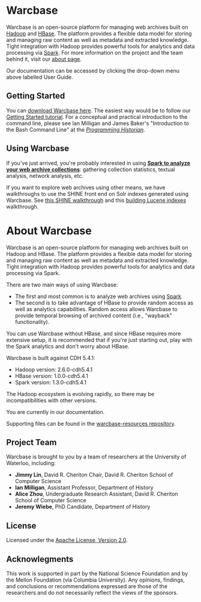 # Warcbase

Warcbase is an open-source platform for managing web archives built on [Hadoop](https://hadoop.apache.org/) and [HBase](https://hbase.apache.org/). The platform provides a flexible data model for storing and managing raw content as well as metadata and extracted knowledge. Tight integration with Hadoop provides powerful tools for analytics and data processing via [Spark](http://spark.apache.org/). For more information on the project and the team behind it, visit our [about page](./about/).

Our documentation can be accessed by clicking the drop-down menu above labelled User Guide.

## Getting Started
You can [download Warcbase here](https://github.com/lintool/warcbase). The easiest way would be to follow our [Getting Started tutorial](./Getting-Started/). For a conceptual and practical introduction to the command line, please see Ian Milligan and James Baker's "Introduction to the Bash Command Line" at the [*Programming Historian*](http://programminghistorian.org/lessons/intro-to-bash).

## Using Warcbase
If you've just arrived, you're probably interested in using [**Spark to analyze your web archive collections**](./Analyzing-Web-Archives-with-Spark/): gathering collection statistics, textual analysis, network analysis, etc.

If you want to explore web archives using other means, we have walkthroughs to use the SHINE front end on Solr indexes generated using Warcbase. See [this SHINE walkthrough](./Shine-Installing-Shine-Frontend-on-OS-X/) and this [building Lucene indexes](./Building-Lucene-Indexes-Using-Hadoop/) walkthrough.

# About Warcbase
Warcbase is an open-source platform for managing web archives built on Hadoop and HBase. The platform provides a flexible data model for storing and managing raw content as well as metadata and extracted knowledge. Tight integration with Hadoop provides powerful tools for analytics and data processing via Spark.

There are two main ways of using Warcbase:

+ The first and most common is to analyze web archives using [Spark](http://spark.apache.org/).
+ The second is to take advantage of HBase to provide random access as well as analytics capabilities. Random access allows Warcbase to provide temporal browsing of archived content (i.e., "wayback" functionality).

You can use Warcbase without HBase, and since HBase requires more extensive setup, it is recommended that if you're just starting out, play with the Spark analytics and don't worry about HBase.

Warcbase is built against CDH 5.4.1:

+ Hadoop version: 2.6.0-cdh5.4.1
+ HBase version: 1.0.0-cdh5.4.1
+ Spark version: 1.3.0-cdh5.4.1

The Hadoop ecosystem is evolving rapidly, so there may be incompatibilities with other versions.

You are currently in our documentation.

Supporting files can be found in the [warcbase-resources repository](https://github.com/lintool/warcbase-resources).

## Project Team

Warcbase is brought to you by a team of researchers at the University of Waterloo, including:

- **Jimmy Lin**, David R. Cheriton Chair, David R. Cheriton School of Computer Science
- **Ian Milligan**, Assistant Professor, Department of History
- **Alice Zhou**, Undergraduate Research Assistant, David R. Cheriton School of Computer Science
- **Jeremy Wiebe**, PhD Candidate, Department of History

## License

Licensed under the [Apache License, Version 2.0](http://www.apache.org/licenses/LICENSE-2.0).

## Acknowlegments

This work is supported in part by the National Science Foundation and by the Mellon Foundation (via Columbia University). Any opinions, findings, and conclusions or recommendations expressed are those of the researchers and do not necessarily reflect the views of the sponsors.
